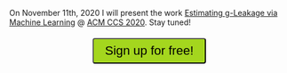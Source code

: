 On November 11th, 2020 I will present the work 
[Estimating g-Leakage via Machine Learning](https://arxiv.org/abs/2005.04399) @ [ACM CCS 2020](https://www.sigsac.org/ccs/CCS2020/index.html).
Stay tuned!
<div style="text-align: center">
<a href="https://sensr.net/auth/users/sign_up">
<button style="background-color:#a4d61e;margin-top:6px;margin-bottom:16px;border-radius:4px;font-size:1.6em;padding:8px 20px;    font-family: "GibsonSemibold", "Helvetica Neue", Helvetica, Arial, sans-serif;float:none !important;text-shadow:0 1px 1px rgba(0,0,0,0.2)">
Sign up for free!
</button>
</a>
</div>
